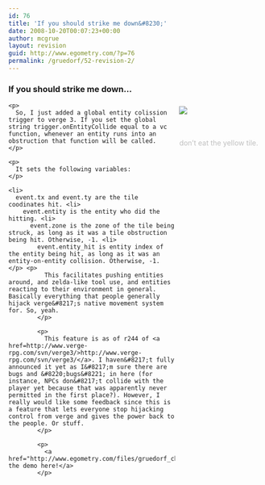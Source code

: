 ```yaml
---
id: 76
title: 'If you should strike me down&#8230;'
date: 2008-10-20T00:07:23+00:00
author: mcgrue
layout: revision
guid: http://www.egometry.com/?p=76
permalink: /gruedorf/52-revision-2/
---
```

### If you should strike me down&#8230;

<div style="float: right; padding: 4px; margin: 4px;">
  <img src="http://www.egometry.com/files/gruedorf_challenge/044/gruedorf-2008-09-04_dont_make_me_hit_you.png" /></p> 
  
  <div align="center">
    <span style="color: silver; font-size: -1;"><br /> <br />don&#8217;t eat the yellow tile.</div> </div> 
    
    <p>
      So, I just added a global entity colission trigger to verge 3. If you set the global string trigger.onEntityCollide equal to a vc function, whenever an entity runs into an obstruction that function will be called.
    </p>
    
    <p>
      It sets the following variables:
    </p>
    
    <li>
      event.tx and event.ty are the tile coodinates hit. <li>
        event.entity is the entity who did the hitting. <li>
          event.zone is the zone of the tile being struck, as long as it was a tile obstruction being hit. Otherwise, -1. <li>
            event.entity_hit is entity index of the entity being hit, as long as it was an entity-on-entity collision. Otherwise, -1. </p> <p>
              This facilitates pushing entities around, and zelda-like tool use, and entities reacting to their environment in general. Basically everything that people generally hijack verge&#8217;s native movement system for. So, yeah.
            </p>
            
            <p>
              This feature is as of r244 of <a href=http://www.verge-rpg.com/svn/verge3/>http://www.verge-rpg.com/svn/verge3/</a>. I haven&#8217;t fully announced it yet as I&#8217;m sure there are bugs and &#8220;bugs&#8221; in here (for instance, NPCs don&#8217;t collide with the player yet because that was apparently never permitted in the first place?). However, I really would like some feedback since this is a feature that lets everyone stop hijacking control from verge and gives the power back to the people. Or stuff.
            </p>
            
            <p>
              <a href="http://www.egometry.com/files/gruedorf_challenge/044/crash_handler_demo.rar">Download the demo here!</a>
            </p>